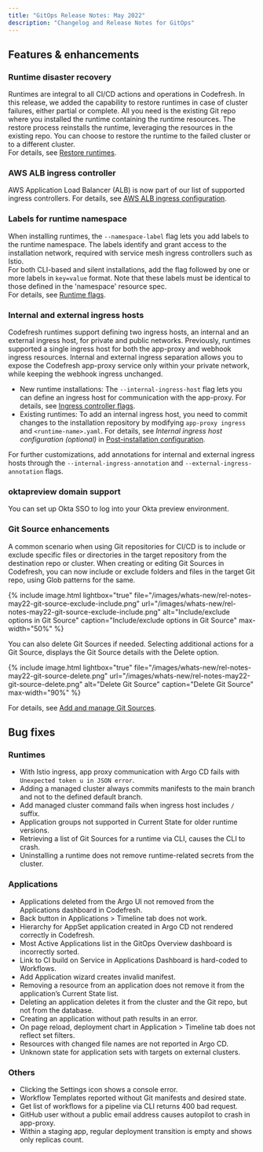 ```yaml
---
title: "GitOps Release Notes: May 2022"
description: "Changelog and Release Notes for GitOps"
---
```


## Features & enhancements

### Runtime disaster recovery

Runtimes are integral to all CI/CD actions and operations in Codefresh. In this release, we added the capability to restore runtimes in case of cluster failures, either partial or complete.
All you need is the existing Git repo where you installed the runtime containing the runtime resources. The restore process reinstalls the runtime, leveraging the resources in the existing repo. You can choose to restore the runtime to the failed cluster or to a different cluster.  
For details, see [Restore runtimes]({{site.baseurl}}/docs/installation/gitops/monitor-manage-runtimes/#hybrid-gitops-restoring-provisioned-runtimes).

### AWS ALB ingress controller

AWS Application Load Balancer (ALB) is now part of our list of supported ingress controllers.
For details, see [AWS ALB ingress configuration]({{site.baseurl}}/docs/installation/gitops/hybrid-gitops/#aws-alb-ingress-configuration).

### Labels for runtime namespace

When installing runtimes, the `--namespace-label` flag lets you add labels to the runtime namespace. The labels identify and grant access to the installation network, required with service mesh ingress controllers such as Istio.  
For both CLI-based and silent installations, add the flag followed by one or more labels in `key=value` format. Note that these labels must be identical to those defined in the 'namespace' resource spec.  
For details, see [Runtime flags]({{site.baseurl}}/docs/installation/gitops/hybrid-gitops/#runtime-flags).

### Internal and external ingress hosts

Codefresh runtimes support defining two ingress hosts, an internal and an external ingress host, for private and public networks. Previously, runtimes supported a single ingress host for both the app-proxy and webhook ingress resources. Internal and external ingress separation allows you to expose the Codefresh app-proxy service only within your private network, while keeping the webhook ingress unchanged.  

* New runtime installations: The `--internal-ingress-host` flag lets you can define an ingress host for communication with the app-proxy. For details, see [Ingress controller flags]({{site.baseurl}}/docs/installation/gitops/hybrid-gitops/#ingress-controller-flags).
* Existing runtimes: To add an internal ingress host, you need to commit changes to the installation repository by modifying `app-proxy ingress` and `<runtime-name>.yaml`.
For details, see _Internal ingress host configuration (optional)_ in [Post-installation configuration]({{site.baseurl}}/docs/installation/gitops/hybrid-gitops/#optional-internal-ingress-host-configuration-for-existing-hybrid-gitops-runtimes).  

For further customizations, add annotations for internal and external ingress hosts through the `--internal-ingress-annotation` and `--external-ingress-annotation` flags.

### oktapreview domain support

You can set up Okta SSO to log into your Okta preview environment.

### Git Source enhancements

A common scenario when using Git repositories for CI/CD is to include or exclude specific files or directories in the target repository from the destination repo or cluster. When creating or editing Git Sources in Codefresh, you can now include or exclude folders and files in the target Git repo, using Glob patterns for the same.

{% include
image.html
lightbox="true"
file="/images/whats-new/rel-notes-may22-git-source-exclude-include.png"
url="/images/whats-new/rel-notes-may22-git-source-exclude-include.png"
alt="Include/exclude options in Git Source"
caption="Include/exclude options in Git Source"
max-width="50%"
%}

You can also delete Git Sources if needed. Selecting additional actions for a Git Source, displays the Git Source details with the Delete option.

{% include
image.html
lightbox="true"
file="/images/whats-new/rel-notes-may22-git-source-delete.png"
url="/images/whats-new/rel-notes-may22-git-source-delete.png"
alt="Delete Git Source"
caption="Delete Git Source"
max-width="90%"
%}

For details, see [Add and manage Git Sources]({{site.baseurl}}/docs/installation/gitops/git-sources/).

## Bug fixes

### Runtimes

* With Istio ingress, app proxy communication with Argo CD fails with `Unexpected token u in JSON error`.
* Adding a managed cluster always commits manifests to the main branch and not to the defined default branch.
* Add managed cluster command fails when ingress host includes `/` suffix.
* Application groups not supported in Current State for older runtime versions.
* Retrieving a list of Git Sources for a runtime via CLI, causes the CLI to crash.
* Uninstalling a runtime does not remove runtime-related secrets from the cluster.

### Applications

* Applications deleted from the Argo UI not removed from the Applications dashboard in Codefresh.
* Back button in  Applications > Timeline tab does not work.
* Hierarchy for AppSet application created in Argo CD not rendered correctly in Codefresh.
* Most Active Applications list in the GitOps Overview dashboard is incorrectly sorted.
* Link to CI build on Service in Applications Dashboard is hard-coded to Workflows.
* Add Application wizard creates invalid manifest.
* Removing a resource from an application does not remove it from the application’s Current State list.
* Deleting an application deletes it from the cluster and the Git repo, but not from the database.
* Creating an application without path results in an error.
* On page reload, deployment chart in Application > Timeline tab does not reflect set filters.
* Resources with changed file names are not reported in Argo CD.
* Unknown state for application sets with targets on external clusters.

### Others

* Clicking the Settings icon shows a console error.
* Workflow Templates reported without Git manifests and desired state.
* Get list of workflows for a pipeline via CLI returns 400 bad request.
* GitHub user without a public email address causes autopilot to crash in app-proxy.
* Within a staging app, regular deployment transition is empty and shows only replicas count.
